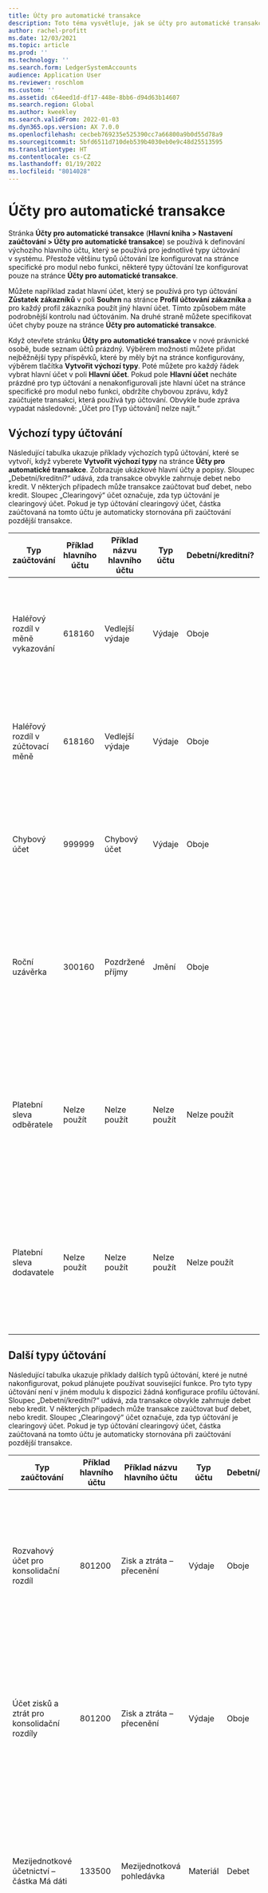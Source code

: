 ```yaml
---
title: Účty pro automatické transakce
description: Toto téma vysvětluje, jak se účty pro automatické transakce používají k zaúčtování přes Microsoft Dynamics 365 a poskytuje příklady klíčových účtů pro automatické transakce.
author: rachel-profitt
ms.date: 12/03/2021
ms.topic: article
ms.prod: ''
ms.technology: ''
ms.search.form: LedgerSystemAccounts
audience: Application User
ms.reviewer: roschlom
ms.custom: ''
ms.assetid: c64eed1d-df17-448e-8bb6-d94d63b14607
ms.search.region: Global
ms.author: kweekley
ms.search.validFrom: 2022-01-03
ms.dyn365.ops.version: AX 7.0.0
ms.openlocfilehash: cecbeb769235e525390cc7a66800a9b0d55d78a9
ms.sourcegitcommit: 5bfd6511d710deb539b4030eb0e9c48d25513595
ms.translationtype: HT
ms.contentlocale: cs-CZ
ms.lasthandoff: 01/19/2022
ms.locfileid: "8014028"
---
```

# <a name="accounts-for-automatic-transactions"></a>Účty pro automatické transakce

Stránka **Účty pro automatické transakce** (**Hlavní kniha &gt; Nastavení zaúčtování &gt; Účty pro automatické transakce**) se používá k definování výchozího hlavního účtu, který se používá pro jednotlivé typy účtování v systému. Přestože většinu typů účtování lze konfigurovat na stránce specifické pro modul nebo funkci, některé typy účtování lze konfigurovat pouze na stránce **Účty pro automatické transakce**.

Můžete například zadat hlavní účet, který se používá pro typ účtování **Zůstatek zákazníků** v poli **Souhrn** na stránce **Profil účtování zákazníka** a pro každý profil zákazníka použít jiný hlavní účet. Tímto způsobem máte podrobnější kontrolu nad účtováním. Na druhé straně můžete specifikovat účet chyby pouze na stránce **Účty pro automatické transakce**.

Když otevřete stránku **Účty pro automatické transakce** v nové právnické osobě, bude seznam účtů prázdný. Výběrem možnosti můžete přidat nejběžnější typy příspěvků, které by měly být na stránce konfigurovány, výběrem tlačítka **Vytvořit výchozí typy**. Poté můžete pro každý řádek vybrat hlavní účet v poli **Hlavní účet**. Pokud pole **Hlavní účet** necháte prázdné pro typ účtování a nenakonfigurovali jste hlavní účet na stránce specifické pro modul nebo funkci, obdržíte chybovou zprávu, když zaúčtujete transakci, která používá typ účtování. Obvykle bude zpráva vypadat následovně: „Účet pro \[Typ účtování\] nelze najít.“

## <a name="default-posting-types"></a>Výchozí typy účtování

Následující tabulka ukazuje příklady výchozích typů účtování, které se vytvoří, když vyberete **Vytvořit výchozí typy** na stránce **Účty pro automatické transakce**. Zobrazuje ukázkové hlavní účty a popisy. Sloupec „Debetní/kreditní?“ udává, zda transakce obvykle zahrnuje debet nebo kredit. V některých případech může transakce zaúčtovat buď debet, nebo kredit. Sloupec „Clearingový“ účet označuje, zda typ účtování je clearingový účet. Pokud je typ účtování clearingový účet, částka zaúčtovaná na tomto účtu je automaticky stornována při zaúčtování pozdější transakce.

| Typ zaúčtování | Příklad hlavního účtu | Příklad názvu hlavního účtu | Typ účtu | Debetní/kreditní? | Clearingový účet | Popis |
|--------------|----------------------|---------------------------|--------------|---------------|------------------|-------------|
| Haléřový rozdíl v měně vykazování | 618160 | Vedlejší výdaje | Výdaje | Oboje | Ne | Tento typ účtování se používá, když dojde k haléřovému rozdílu, když se částka transakce v cizí měně převede do měny vykazování. |
| Haléřový rozdíl v zúčtovací měně | 618160 | Vedlejší výdaje | Výdaje | Oboje | Ne | Tento typ účtování se používá, když dojde k haléřovému rozdílu, když se částka transakce v cizí měně převede do účetní měny. |
| Chybový účet | 999999 | Chybový účet | Výdaje | Oboje | Ne | Tento typ účtování se používá, když v systému dojde k chybě. Účet by měl být ověřován každé období a měly by být vyřešeny všechny chyby. |
| Roční uzávěrka | 300160 | Pozdržené příjmy | Jmění | Oboje | Ne | Tento typ účtování se používá, když je spuštěn proces uzavření na konci roku k přesunutí zůstatku účtů typů **Zisk a ztráta** do hlavního účtu, který je vybrán pro výsledek na konci roku. |
| Platební sleva odběratele | Nelze použít | Nelze použít | Nelze použít | Nelze použít | Ne | Typ účtování, který je definován na stránce **Účty pro automatické transakce**, se nepoužívá. Hlavní účet je vyžadován, když jsou hotovostní slevy nakonfigurovány v části Pohledávky.|
| Platební sleva dodavatele | Nelze použít | Nelze použít | Nelze použít | Nelze použít | Ne | Typ účtování, který je definován na stránce **Účty pro automatické transakce**, se nepoužívá. Hlavní účet je vyžadován, když jsou hotovostní slevy nakonfigurovány v části Závazky. |

## <a name="additional-posting-types"></a>Další typy účtování

Následující tabulka ukazuje příklady dalších typů účtování, které je nutné nakonfigurovat, pokud plánujete používat související funkce. Pro tyto typy účtování není v jiném modulu k dispozici žádná konfigurace profilu účtování. Sloupec „Debetní/kreditní?“ udává, zda transakce obvykle zahrnuje debet nebo kredit. V některých případech může transakce zaúčtovat buď debet, nebo kredit. Sloupec „Clearingový“ účet označuje, zda typ účtování je clearingový účet. Pokud je typ účtování clearingový účet, částka zaúčtovaná na tomto účtu je automaticky stornována při zaúčtování pozdější transakce.

| Typ zaúčtování | Příklad hlavního účtu | Příklad názvu hlavního účtu | Typ účtu | Debetní/kreditní? | Clearingový účet | Popis |
|--------------|----------------------|---------------------------|--------------|---------------|------------------|-------------|
| Rozvahový účet pro konsolidační rozdíl | 801200 | Zisk a ztráta – přecenění | Výdaje | Oboje | Ne | Tento typ účtování se používá, když provádíte konsolidaci, která zahrnuje přecenění měny a během přecenění dochází k haléřovým rozdílům. |
| Účet zisků a ztrát pro konsolidační rozdíly | 801200 | Zisk a ztráta – přecenění | Výdaje | Oboje | Ne | Tento typ účtování se používá, když provádíte konsolidaci, která zahrnuje přecenění měny a během přecenění dochází k haléřovým rozdílům. |
| Mezijednotkové účetnictví – částka Má dáti | 133500 | Mezijednotková pohledávka | Materiál | Debet | Ne | Tento typ účtování se používá, když vyberete vyvažovací dimenzi na stránce **Hlavní kniha** a dimenze se nevyrovnává v transakci, která je zaúčtována. |
| Mezijednotkové účetnictví – částka Dal | 233500 | Mezijednotké závazky | Pasiva | Kredit | Ne | Tento typ účtování se používá, když vyberete vyvažovací dimenzi na stránce **Hlavní kniha** a dimenze se nevyrovnává v transakci, která je zaúčtována. |
